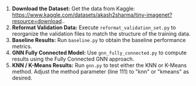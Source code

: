 1. **Download the Dataset:** Get the data from Kaggle: https://www.kaggle.com/datasets/akash2sharma/tiny-imagenet?resource=download..
2. **Reformat Validation Data:** Execute `reformat_validation_set.py` to reorganize the validation files to match the structure of the training data.
3. **Baseline Results:** Run `baseline.py` to obtain the baseline performance metrics.
4. **GNN Fully Connected Model:** Use `gnn_fully_connected.py` to compute results using the Fully Connected GNN approach.
5. **KNN / K-Means Results:** Run `gnn.py` to test either the KNN or K-Means method. Adjust the method parameter (line 111) to "knn" or "kmeans" as desired.
